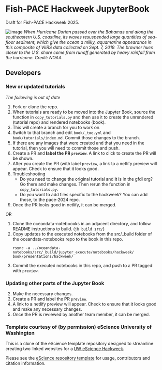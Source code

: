 # Fish-PACE Hackweek JupyterBook

Draft for Fish-PACE Hackweek 2025.

![image](https://raw.githubusercontent.com/eeholmes/fish-pace-2025/refs/heads/main/%7B%7B%20cookiecutter.repo_directory%20%7D%7D/assets/images/ocean-color-2019.png?token=GHSAT0AAAAAACRUN67V22D7NCF5LAPT5SVMZ23JFXQ)
*When Hurricane Dorian passed over the Bahamas and along the southeastern U.S. coastline, its waves resuspended large quantities of sea-floor sediment, which give the ocean a milky, aquamarine appearance in this composite of VIIRS data collected on Sept. 7, 2019. The browner hues closer to the U.S. shore come from runoff generated by heavy rainfall from the hurricane. Credit: NOAA*


## Developers

### New or updated tutorials

*The following is out of date*

1. Fork or clone the repo.
1. When tutorials are ready to be moved into the Jupyter Book, source the function in `copy_tutorials.py` and then use it to create the unrendered (tutorial repo) and rendered notebooks (book).
2. This will create a branch for you to work on.
3. Switch to that branch and edit `book/_toc.yml` and `book/tutorials/index.md`. Commit those changes to the branch.
4. If there are any images that were created and that you need in the tutorial, then you will need to commit those and push.
5. Create a PR and **label the PR `preview`**. A link to click to create the PR will be shown.
6. After you create the PR (with label `preview`, a link to a netlify preview will appear. Check to ensure that it looks good.
7. Troubleshooting
    * Do you need to change the original tutorial and it is in the gfdl org? Go there and make changes. Then rerun the function in `copy_tutorials.py`.
    * Do you want to add files specific to the hackweek? You can add those, to the pace-2024 repo.
9. Once the PR looks good in netlify, it can be merged.

OR

1. Clone the oceandata-noteboooks in an adjacent directory, and follow README instructions to build. (`jb build src/`)
2. Copy updates to the executed notebooks from the src/_build folder of the oceandata-notebooks repo to the book in this repo.
   ```
   rsync -a ../oceandata-notebooks/src/_build/jupyter_execute/notebooks/hackweek/ book/presentations/hackweek/
   ```
3. Commit the executed notebooks in this repo, and push to a PR tagged with `preview`.

### Updating other parts of the Jupyter Book

2. Make the necessary changes.
3. Create a PR and label the PR `preview`.
4. A link to a netlify preview will appear. Check to ensure that it looks good and make any necessary changes.
5. Once the PR is reviewed by another team member, it can be merged.

### Template courtesy of (by permission) eScience University of Washington

This is a clone of the eScience template repository designed to streamline creating two linked websites for a [UW eScience Hackweek](https://uwhackweek.github.io/hackweeks-as-a-service/intro.html).

Please see the [eScience repository template](https://github.com/uwhackweek/jupyterbook-template) for usage, contributors and citation information.
